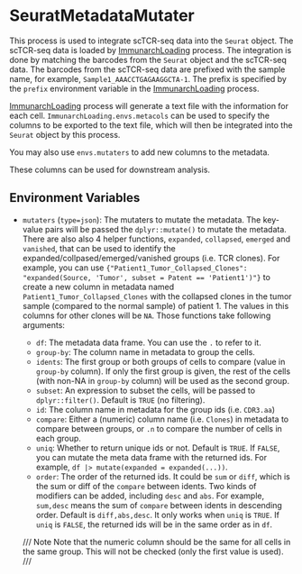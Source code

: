 # SeuratMetadataMutater

This process is used to integrate scTCR-seq data into the `Seurat` object. The scTCR-seq data is loaded by [ImmunarchLoading](./ImmunarchLoading.md) process. The integration is done by matching the barcodes from the `Seurat` object and the scTCR-seq data. The barcodes from the scTCR-seq data are prefixed with the sample name, for example, `Sample1_AAACCTGAGAAGGCTA-1`. The prefix is specified by the `prefix` environment variable in the [ImmunarchLoading](./ImmunarchLoading.md) process.

[ImmunarchLoading](./ImmunarchLoading.md) process will generate a text file with the information for each cell. `ImmunarchLoading.envs.metacols` can be used to specify the columns to be exported to the text file, which will then be integrated into the `Seurat` object by this process.

You may also use `envs.mutaters` to add new columns to the metadata.

These columns can be used for downstream analysis.

## Environment Variables

- `mutaters` (`type=json`): The mutaters to mutate the metadata.
    The key-value pairs will be passed the `dplyr::mutate()` to mutate the metadata.
    There are also also 4 helper functions, `expanded`, `collapsed`, `emerged` and `vanished`, that can be used to identify the expanded/collpased/emerged/vanished groups (i.e. TCR clones).
    For example, you can use `{"Patient1_Tumor_Collapsed_Clones": "expanded(Source, 'Tumor', subset = Patent == 'Patient1')"}`
    to create a new column in metadata named `Patient1_Tumor_Collapsed_Clones`
    with the collapsed clones in the tumor sample (compared to the normal sample) of patient 1. The values in this columns for other clones will be `NA`.
    Those functions take following arguments:
    * `df`: The metadata data frame. You can use the `.` to refer to it.
    * `group-by`: The column name in metadata to group the cells.
    * `idents`: The first group or both groups of cells to compare (value in `group-by` column). If only the first group is given, the rest of the cells (with non-NA in `group-by` column) will be used as the second group.
    * `subset`: An expression to subset the cells, will be passed to `dplyr::filter()`. Default is `TRUE` (no filtering).
    * `id`: The column name in metadata for the group ids (i.e. `CDR3.aa`)
    * `compare`: Either a (numeric) column name (i.e. `Clones`) in metadata to compare between groups, or `.n` to compare the number of cells in each group.
    * `uniq`: Whether to return unique ids or not. Default is `TRUE`. If `FALSE`, you can mutate the meta data frame with the returned ids. For example, `df |> mutate(expanded = expanded(...))`.
    * `order`: The order of the returned ids. It could be `sum` or `diff`, which is the sum or diff of the `compare` between idents.
        Two kinds of modifiers can be added, including `desc` and `abs`.
        For example, `sum,desc` means the sum of `compare` between idents in descending order.
        Default is `diff,abs,desc`. It only works when `uniq` is `TRUE`. If `uniq` is `FALSE`, the returned
        ids will be in the same order as in `df`.

    /// Note
    Note that the numeric column should be the same for all cells in the same group. This will not be checked (only the first value is used).
    ///


